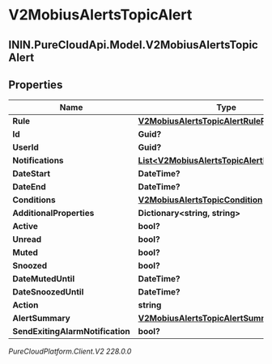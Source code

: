 # V2MobiusAlertsTopicAlert

## ININ.PureCloudApi.Model.V2MobiusAlertsTopicAlert

## Properties

|Name | Type | Description | Notes|
|------------ | ------------- | ------------- | -------------|
| **Rule** | [**V2MobiusAlertsTopicAlertRuleProperties**](V2MobiusAlertsTopicAlertRuleProperties) |  | [optional] |
| **Id** | **Guid?** |  | [optional] |
| **UserId** | **Guid?** |  | [optional] |
| **Notifications** | [**List&lt;V2MobiusAlertsTopicAlertNotification&gt;**](V2MobiusAlertsTopicAlertNotification) |  | [optional] |
| **DateStart** | **DateTime?** |  | [optional] |
| **DateEnd** | **DateTime?** |  | [optional] |
| **Conditions** | [**V2MobiusAlertsTopicCondition**](V2MobiusAlertsTopicCondition) |  | [optional] |
| **AdditionalProperties** | **Dictionary&lt;string, string&gt;** |  | [optional] |
| **Active** | **bool?** |  | [optional] |
| **Unread** | **bool?** |  | [optional] |
| **Muted** | **bool?** |  | [optional] |
| **Snoozed** | **bool?** |  | [optional] |
| **DateMutedUntil** | **DateTime?** |  | [optional] |
| **DateSnoozedUntil** | **DateTime?** |  | [optional] |
| **Action** | **string** |  | [optional] |
| **AlertSummary** | [**V2MobiusAlertsTopicAlertSummary**](V2MobiusAlertsTopicAlertSummary) |  | [optional] |
| **SendExitingAlarmNotification** | **bool?** |  | [optional] |



_PureCloudPlatform.Client.V2 228.0.0_
